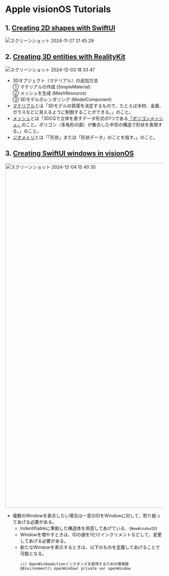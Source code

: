 # Apple visionOS Tutorials
## 1. [Creating 2D shapes with SwiftUI](https://developer.apple.com/documentation/visionos/creating-2d-shapes-in-visionos-with-swiftui)
![スクリーンショット 2024-11-27 21 45 29](https://github.com/user-attachments/assets/1c8f492f-d204-469f-b168-5b8c01d0946e)

## 2. [Creating 3D entities with RealityKit](https://developer.apple.com/documentation/visionos/creating-3d-shapes-in-visionos-with-realitykit)
![スクリーンショット 2024-12-03 18 33 47](https://github.com/user-attachments/assets/3cea144f-5ce8-4925-b7ee-4ffcf6d3dc7a)

- 3Dオブジェクト（マテリアル）の追加方法   
  ① マテリアルの作成 (SimpleMaterial)  
  ② メッシュを生成 (MeshResource)  
  ③ 3Dモデルのレンダリング (ModelComponent)
- [マテリアル](https://cgworld.jp/terms/%E3%83%9E%E3%83%86%E3%83%AA%E3%82%A2%E3%83%AB%EF%BC%8FMaterial.html#:~:text=%E3%83%9E%E3%83%86%E3%83%AA%E3%82%A2%E3%83%AB%EF%BC%88material%EF%BC%89%20%E3%81%AF%E3%80%813D,%E3%81%AE%E8%A1%A8%E7%8F%BE%E3%81%8C%E5%AE%9F%E7%8F%BE%E3%81%A7%E3%81%8D%E3%82%8B%E3%80%82)とは「3Dモデルの質感を決定するもので、たとえば木材、金属、ガラスなどに見えるように制御することができる。」のこと。
- [メッシュ](https://forest.watch.impress.co.jp/docs/serial/blenderwthing/1423222.html#:~:text=%E5%85%A8%E3%82%B8%E3%82%AA%E3%83%A1%E3%83%88%E3%83%AA-,%E3%83%A1%E3%83%83%E3%82%B7%E3%83%A5,-3DCG%E3%81%A7%E7%AB%8B%E4%BD%93)とは「3DCGで立体を表すデータ形式の1つである[「ポリゴンメッシュ」](https://ja.wikipedia.org/wiki/%E3%83%9D%E3%83%AA%E3%82%B4%E3%83%B3%E3%83%A1%E3%83%83%E3%82%B7%E3%83%A5)のこと。ポリゴン（多角形の面）が集合した中空の構造で形状を表現する。」のこと。
- [ジオメトリ](https://forest.watch.impress.co.jp/docs/serial/blenderwthing/1423222.html#:~:text=Web%E3%80%8D%E3%82%92%E6%A4%9C%E8%A8%BC%EF%BC%81-,%E3%82%B8%E3%82%AA%E3%83%A1%E3%83%88%E3%83%AA,-%E3%80%8C%E5%BD%A2%E7%8A%B6%E3%80%8D%E3%81%BE%E3%81%9F%E3%81%AF%E3%80%8C%E5%BD%A2%E7%8A%B6)とは「「形状」または「形状データ」のことを指す。」のこと。
  
## 3. [Creating SwiftUI windows in visionOS](https://developer.apple.com/documentation/visionos/creating-a-new-swiftui-window-in-visionos)
<img width="1092" alt="スクリーンショット 2024-12-04 15 40 35" src="https://github.com/user-attachments/assets/2ea73ad2-336b-48b2-8e52-18cf3dd10e9b">

- 複数のWindowを表示したい場合は一意のIDをWindowに対して、割り振ってあげる必要がある。
  - Indentifiableに準拠した構造体を用意してあげている、(`NewWindowID`)
  - Windowを増やすときは、IDの値を1だけインクリメントなどして、変更してあげる必要がある。
  - 新たなWindowを表示するときは、以下のものを定義してあげることで可能となる。
    ```swift:
    /// OpenWindowActionインスタンスを取得するための環境値
    @Environment(\.openWindow) private var openWindow
    ```
